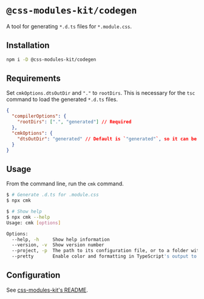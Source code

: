 # `@css-modules-kit/codegen`

A tool for generating `*.d.ts` files for `*.module.css`.

## Installation

```bash
npm i -D @css-modules-kit/codegen
```

## Requirements

Set `cmkOptions.dtsOutDir` and `"."` to `rootDirs`. This is necessary for the `tsc` command to load the generated `*.d.ts` files.

```json
{
  "compilerOptions": {
    "rootDirs": [".", "generated"] // Required
  },
  "cmkOptions": {
    "dtsOutDir": "generated" // Default is `"generated"`, so it can be omitted
  }
}
```

## Usage

From the command line, run the `cmk` command.

```bash
$ # Generate .d.ts for .module.css
$ npx cmk

$ # Show help
$ npx cmk --help
Usage: cmk [options]

Options:
  --help, -h     Show help information
  --version, -v  Show version number
  --project, -p  The path to its configuration file, or to a folder with a 'tsconfig.json'.
  --pretty       Enable color and formatting in TypeScript's output to make compiler errors easier to read.
```

## Configuration

See [css-modules-kit's README](https://github.com/mizdra/css-modules-kit?tab=readme-ov-file#configuration).
